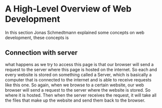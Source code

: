 # A High-Level Overview of Web Development

In this section Jonas Schmedtmann explained some concepts on web development, these concepts is

## Connection with server

what happens as we try to access this page is that our browser will send a request to the server where this page is hosted on the internet.
So each and every website is stored on something called a Server, which is basically a computer that is connected to the internet
and is able to receive requests like this one.
So again, when we browse to a certain website, our web browser will send a request to the server where the website is stored. So where it is hosted.
Then when the server receives the request, it will take all the files that make up the website and send them back to the browser.
